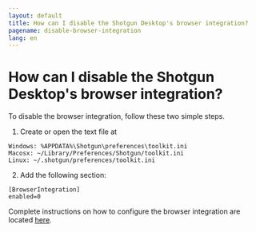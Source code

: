 ```yaml
---
layout: default
title: How can I disable the Shotgun Desktop's browser integration?
pagename: disable-browser-integration
lang: en
---
```


# How can I disable the Shotgun Desktop's browser integration?

To disable the browser integration, follow these two simple steps.

1. Create or open the text file at

```
Windows: %APPDATA%\Shotgun\preferences\toolkit.ini
Macosx: ~/Library/Preferences/Shotgun/toolkit.ini
Linux: ~/.shotgun/preferences/toolkit.ini
```

2. Add the following section:

```
[BrowserIntegration]
enabled=0
```

Complete instructions on how to configure the browser integration are located [here](https://support.shotgunsoftware.com/entries/95442748-Initial-Setup-and-Configuration#Advanced%20Installation%20Topics).

